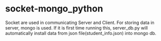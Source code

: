 # socket-mongo_python

Socket are used in communicating Server and Client.
For storing data in server, mongo is used.
If it is first time running this, server_db.py will automatically install data from json file(student_info.json) into mongo db.
